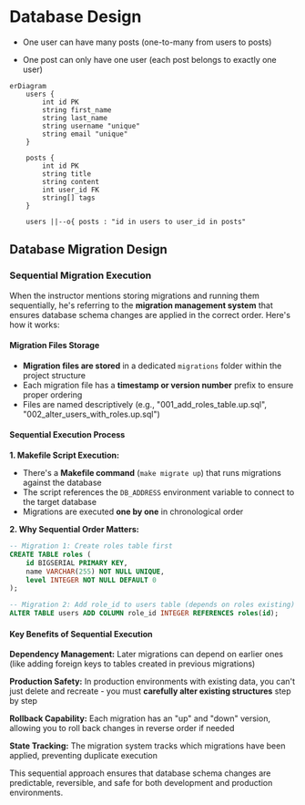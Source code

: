 # Database Design

- One user can have many posts (one-to-many from users to posts)

- One post can only have one user (each post belongs to exactly one user)

```mermaid
erDiagram
    users {
        int id PK
        string first_name
        string last_name
        string username "unique"
        string email "unique"
    }

    posts {
        int id PK
        string title
        string content
        int user_id FK
        string[] tags
    }

    users ||--o{ posts : "id in users to user_id in posts"
```

## Database Migration Design

### Sequential Migration Execution

When the instructor mentions storing migrations and running them sequentially, he's referring to the **migration management system** that ensures database schema changes are applied in the correct order. Here's how it works:

#### Migration Files Storage

- **Migration files are stored** in a dedicated `migrations` folder within the project structure
- Each migration file has a **timestamp or version number** prefix to ensure proper ordering
- Files are named descriptively (e.g., "001_add_roles_table.up.sql", "002_alter_users_with_roles.up.sql")

#### Sequential Execution Process

**1. Makefile Script Execution:**

- There's a **Makefile command** (`make migrate up`) that runs migrations against the database
- The script references the `DB_ADDRESS` environment variable to connect to the target database
- Migrations are executed **one by one** in chronological order

**2. Why Sequential Order Matters:**

```sql
-- Migration 1: Create roles table first
CREATE TABLE roles (
    id BIGSERIAL PRIMARY KEY,
    name VARCHAR(255) NOT NULL UNIQUE,
    level INTEGER NOT NULL DEFAULT 0
);

-- Migration 2: Add role_id to users table (depends on roles existing)
ALTER TABLE users ADD COLUMN role_id INTEGER REFERENCES roles(id);
```

#### Key Benefits of Sequential Execution

**Dependency Management:** Later migrations can depend on earlier ones (like adding foreign keys to tables created in previous migrations)

**Production Safety:** In production environments with existing data, you can't just delete and recreate - you must **carefully alter existing structures** step by step

**Rollback Capability:** Each migration has an "up" and "down" version, allowing you to roll back changes in reverse order if needed

**State Tracking:** The migration system tracks which migrations have been applied, preventing duplicate execution

This sequential approach ensures that database schema changes are predictable, reversible, and safe for both development and production environments.
